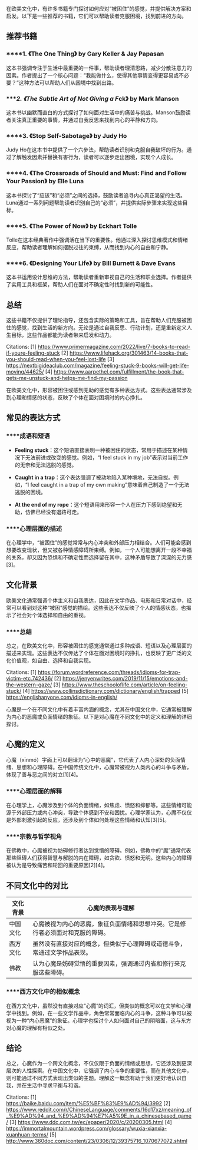 在欧美文化中，有许多书籍专门探讨如何应对“被困住”的感觉，并提供解决方案和启发。以下是一些推荐的书籍，它们可以帮助读者克服困境，找到前进的方向。

## 推荐书籍

### ****1. 《The One Thing》 by Gary Keller & Jay Papasan

这本书强调专注于生活中最重要的一件事，帮助读者理清思路，减少分散注意力的因素。作者提出了一个核心问题：“我能做什么，使得其他事情变得更容易或不必要？”这种方法可以帮助人们从困境中找到出路。

### ****2. 《The Subtle Art of Not Giving a F*ck》 by Mark Manson

这本书以幽默而直白的方式探讨了如何面对生活中的痛苦与挑战。Manson鼓励读者关注真正重要的事情，并通过自我反思来找到内心的平静和方向。

### ****3. 《Stop Self-Sabotage》 by Judy Ho

Judy Ho在这本书中提供了一个六步法，帮助读者识别和克服自我破坏的行为。通过了解触发因素并替换有害行为，读者可以逐步走出困境，实现个人成长。

### ****4. 《The Crossroads of Should and Must: Find and Follow Your Passion》 by Elle Luna

这本书探讨了“应该”和“必须”之间的选择，鼓励读者追寻内心真正渴望的生活。Luna通过一系列问题帮助读者识别自己的“必须”，并提供实际步骤来实现这些目标。

### ****5. 《The Power of Now》 by Eckhart Tolle

Tolle在这本经典著作中强调活在当下的重要性。他通过深入探讨思维模式和情绪反应，帮助读者理解如何摆脱过往的束缚，从而找到内心的自由和宁静。

### ****6. 《Designing Your Life》 by Bill Burnett & Dave Evans

这本书运用设计思维的方法，帮助读者重新审视自己的生活和职业选择。作者提供了实用工具和框架，帮助人们在面对不确定性时找到新的可能性。

## 总结

这些书籍不仅提供了理论指导，还包含实际的策略和工具，旨在帮助人们克服被困住的感觉，找到生活的新方向。无论是通过自我反思、行动计划，还是重新定义人生目标，这些作品都能为读者带来启发和动力。

Citations:
[1] https://www.primermagazine.com/2022/live/7-books-to-read-if-youre-feeling-stuck
[2] https://www.lifehack.org/301463/14-books-that-you-should-read-when-you-feel-lost-life
[3] https://nextbigideaclub.com/magazine/feeling-stuck-9-books-will-get-life-moving/44625/
[4] https://www.aarpethel.com/fulfillment/the-book-that-gets-me-unstuck-and-helps-me-find-my-passion



在欧美文化中，形容被困住或感到无助的感觉有多种表达方式。这些表达通常涉及到心理和情感的状态，反映了个体在面对困境时的内心挣扎。

## 常见的表达方式

### ****成语和短语

- **Feeling stuck**：这个短语直接表明一种被困住的状态，常用于描述在某种情况下无法前进或改变的感觉。例如，“I feel stuck in my job”表示对当前工作的无奈和无法逃脱的感觉。

- **Caught in a trap**：这个表达强调了被动地陷入某种境地，无法自拔。例如，“I feel caught in a trap of my own making”意味着自己制造了一个无法逃脱的困境。

- **At the end of my rope**：这个短语用来形容一个人在压力下感到绝望和无助，仿佛已经没有退路可走。

### ****心理层面的描述

在心理学中，“被困住”的感觉常常与内心冲突和外部压力相结合。人们可能会感到想要改变现状，但又被各种情感障碍所束缚。例如，一个人可能想离开一段不幸福的关系，却又因为恐惧和不确定性而选择留在其中，这种矛盾导致了深深的无力感[3]。

## 文化背景

欧美文化通常强调个体主义和自我表达，因此在文学作品、电影和日常对话中，经常可以看到对这种“被困”感觉的描绘。这些表达不仅反映了个人的情感状态，也揭示了社会对个体选择和自由的重视。

### ****总结

总之，在欧美文化中，形容被困住的感觉通常通过多种成语、短语以及心理层面的描述来实现。这些表达不仅传达了个体在面对困境时的挣扎，也反映了更广泛的文化价值观，如自由、选择和自我实现。

Citations:
[1] https://forum.wordreference.com/threads/idioms-for-trap-victim-etc.742436/
[2] https://jenyenwrites.com/2019/11/15/emotions-and-the-western-gaze/
[3] https://www.theschooloflife.com/article/on-feeling-stuck/
[4] https://www.collinsdictionary.com/dictionary/english/trapped
[5] https://englishanyone.com/idioms-in-english/

心魔是一个在不同文化中有着丰富内涵的概念，尤其在中国文化中，它通常被理解为内心的恶魔或负面情绪的象征。以下是对心魔在不同文化中的定义和理解的详细探讨。

## 心魔的定义

心魔（xīnmó）字面上可以翻译为“心中的恶魔”，它代表了人内心深处的负面情绪、思想和心理障碍。在中国传统文化中，心魔常被视为人类内心的斗争与矛盾，体现了善与恶之间的对立[1][4]。

### ****心理层面的解释

在心理学上，心魔涉及到个体的负面情绪，如焦虑、愤怒和抑郁等。这些情绪可能源于外部压力或内心冲突，导致个体感到不安和困扰。心理学家认为，心魔不仅仅是外部刺激引起的反应，还涉及到个体如何处理这些情绪和认知[3][5]。

### ****宗教与哲学视角

在佛教中，心魔被视为妨碍修行者达到觉悟的障碍。例如，佛教中的“魔”通常代表那些阻碍人们获得智慧与解脱的内在障碍，如贪欲、愤怒和无明。这些内心的障碍被认为是导致痛苦和轮回的重要原因[2][4]。

## 不同文化中的对比

| 文化背景   | 心魔的表现与理解                               |
|------------|-----------------------------------------------|
| 中国文化   | 心魔被视为内心的恶魔，象征负面情绪和思想冲突。它是修行者必须面对和克服的障碍。 |
| 西方文化   | 虽然没有直接对应的概念，但类似于心理障碍或道德斗争，常通过文学作品表现。 |
| 佛教       | 认为心魔是妨碍觉悟的重要因素，强调通过内省和修行来克服这些障碍。     |

### ****西方文化中的相似概念

在西方文化中，虽然没有直接对应“心魔”的词汇，但类似的概念可以在文学和心理学中找到。例如，在一些文学作品中，角色常常面临内心的斗争，这种斗争可以被视为一种“内心恶魔”的象征。心理学也探讨个人如何面对自己的阴暗面，这与东方对心魔的理解有相似之处。

## 结论

总之，心魔作为一个跨文化概念，不仅仅限于负面的情绪或思想，它还涉及到更深层次的人性探索。在中国文化中，它强调了内心斗争的重要性，而在其他文化中，则可能通过不同方式表现出类似的主题。理解这一概念有助于我们更好地认识自我，并在生活中寻求平衡与和谐。

Citations:
[1] https://baike.baidu.com/item/%E5%BF%83%E9%AD%94/3992
[2] https://www.reddit.com/r/ChineseLanguage/comments/16d17xz/meaning_of_%E9%AD%94_and_%E9%AD%94%E7%A5%9E_in_a_chinesebased_game/
[3] https://www.ddc.com.tw/ec/epaper/2020/c/20200305.html
[4] https://immortalmountain.wordpress.com/glossary/wuxia-xianxia-xuanhuan-terms/
[5] http://www.360doc.com/content/23/0306/12/39375716_1070677072.shtml
